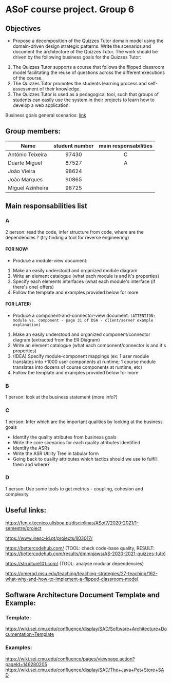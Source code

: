 # ASoF course project. Group 6

## Objectives 
- Propose a decomposition of the Quizzes Tutor domain model using the domain-driven design strategic patterns. Write the scenarios and document the architecture of the Quizzes Tutor.
The work should be driven by the following business goals for the Quizzes Tutor:
1. The Quizzes Tutor supports a course that follows the flipped classroom model facilitating the reuse of questions across the different executions of the course.
2. The Quizzes Tutor promotes the students learning process and self-assessment of their knowledge.
3. The Quizzes Tutor is used as a pedagogical tool, such that groups of students can easily use the system in their projects to learn how to develop a web application.

Business goals general scenarios: [link](business_goals_general_scenarios.md)

## Group members:
| Name | student number | main responsabilities |
|----------|:-------------:|:------------:| 
| António Teixeira | 97430 | C |
| Duarte Miguel | 87527 | A |
| João Vieira | 98624 | |
| João Marques | 90865 | |
| Miguel Azinheira | 98725 | |

## Main responsabilities list
### A
2 person: read the code, infer structure from code, where are the dependencies ? (try finding a tool for reverse engineering)
#### FOR NOW:
- Produce a module-view document:
1. Make an easily understood and organized module diagram
2. Write an element catalogue (what each module is and it's properties)
3. Specify each elements interfaces (what each module's interface (if there's one) offers)
4. Follow the template and examples provided below for more

#### FOR LATER:
- Produce a component-and-connector-view document: `(ATTENTION: module vs. component - page 31 of DSA - client/server example explanation)`
1. Make an easily understood and organized component/connector diagram (extracted from the ER Diagram)
2. Write an element catalogue (what each component/connector is and it's properties)
3. (IDEA) Specify module-component mappings (ex: 1 user module translates into +1000 user components at runtime; 1 course module translates into dozens of course components at runtime, etc)
4. Follow the template and examples provided below for more

### B
1 person: look at the business statement (more info?)
### C
1 person: Infer which are the important qualities by looking at the business goals
- Identify the quality atributes from business goals
- Write the core scenarios for each quality atributes identified
- Identify the ASRs
- Write the ASR Utility Tree in tabular form
- Going back to quality attributes which tactics should we use to fulfill them and where?

### D
1 person: Use some tools to get metrics - coupling, cohesion and complexity

## Useful links:

https://fenix.tecnico.ulisboa.pt/disciplinas/ASof7/2020-2021/1-semestre/project

https://www.inesc-id.pt/projects/II03017/

https://bettercodehub.com/ (TOOL: check code-base quality, RESULT: https://bettercodehub.com/results/dmmnjaws/AS-2020-2021-quizzes-tuto)

https://structure101.com/ (TOOL: analyse modular dependencies)

https://omerad.msu.edu/teaching/teaching-strategies/27-teaching/162-what-why-and-how-to-implement-a-flipped-classroom-model

## Software Architecture Document Template and Example:
### Template: 
https://wiki.sei.cmu.edu/confluence/display/SAD/Software+Architecture+Documentation+Template

### Examples:
https://wiki.sei.cmu.edu/confluence/pages/viewpage.action?pageId=146280205
https://wiki.sei.cmu.edu/confluence/display/SAD/The+Java+Pet+Store+SAD




